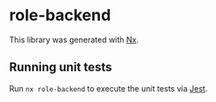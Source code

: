 # role-backend

This library was generated with [Nx](https://nx.dev).

## Running unit tests

Run `nx role-backend` to execute the unit tests via [Jest](https://jestjs.io).
